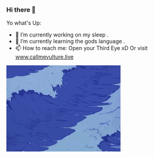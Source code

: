 ### Hi there 👋

Yo what's Up:

- 🔭 I’m currently working on my sleep .
- 🌱 I’m currently learning the gods language .
- 📫 How to reach me: Open your Third Eye xD Or visit www.callmevulture.live


![](https://github.com/vulture990/vulture990/blob/main/3510875172898d8d0ee7e86af2baf71b.gif)
